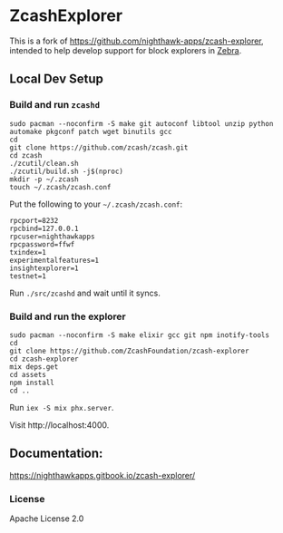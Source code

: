 # ZcashExplorer

This is a fork of https://github.com/nighthawk-apps/zcash-explorer, intended to
help develop support for block explorers in
[Zebra](https://github.com/ZcashFoundation/zebra).

## Local Dev Setup

### Build and run `zcashd`

``` shell
sudo pacman --noconfirm -S make git autoconf libtool unzip python automake pkgconf patch wget binutils gcc
cd
git clone https://github.com/zcash/zcash.git
cd zcash
./zcutil/clean.sh
./zcutil/build.sh -j$(nproc)
mkdir -p ~/.zcash
touch ~/.zcash/zcash.conf
```

Put the following to your `~/.zcash/zcash.conf`:

```
rpcport=8232
rpcbind=127.0.0.1
rpcuser=nighthawkapps
rpcpassword=ffwf
txindex=1
experimentalfeatures=1
insightexplorer=1
testnet=1
```

Run `./src/zcashd` and wait until it syncs.

### Build and run the explorer

``` shell
sudo pacman --noconfirm -S make elixir gcc git npm inotify-tools
cd
git clone https://github.com/ZcashFoundation/zcash-explorer
cd zcash-explorer
mix deps.get
cd assets
npm install
cd ..
```

Run `iex -S mix phx.server`.

Visit http://localhost:4000.

## Documentation: 

https://nighthawkapps.gitbook.io/zcash-explorer/

### License
Apache License 2.0
